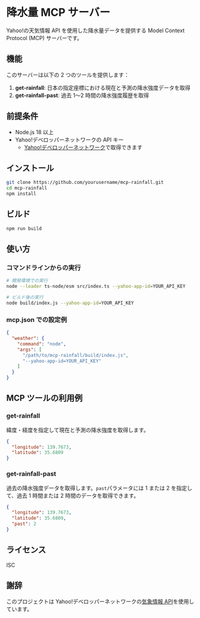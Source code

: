 # 降水量 MCP サーバー

Yahoo!の天気情報 API を使用した降水量データを提供する Model Context Protocol (MCP) サーバーです。

## 機能

このサーバーは以下の 2 つのツールを提供します：

1. **get-rainfall**: 日本の指定座標における現在と予測の降水強度データを取得
2. **get-rainfall-past**: 過去 1〜2 時間の降水強度履歴を取得

## 前提条件

- Node.js 18 以上
- Yahoo!デベロッパーネットワークの API キー
  - [Yahoo!デベロッパーネットワーク](https://developer.yahoo.co.jp/)で取得できます

## インストール

```bash
git clone https://github.com/yourusername/mcp-rainfall.git
cd mcp-rainfall
npm install
```

## ビルド

```bash
npm run build
```

## 使い方

### コマンドラインからの実行

```bash
# 開発環境での実行
node --loader ts-node/esm src/index.ts --yahoo-app-id=YOUR_API_KEY

# ビルド後の実行
node build/index.js --yahoo-app-id=YOUR_API_KEY
```

### mcp.json での設定例

```json
{
  "weather": {
    "command": "node",
    "args": [
      "/path/to/mcp-rainfall/build/index.js",
      "--yahoo-app-id=YOUR_API_KEY"
    ]
  }
}
```

## MCP ツールの利用例

### get-rainfall

緯度・経度を指定して現在と予測の降水強度を取得します。

```json
{
  "longitude": 139.7673,
  "latitude": 35.6809
}
```

### get-rainfall-past

過去の降水強度データを取得します。`past`パラメータには 1 または 2 を指定して、過去 1 時間または 2 時間のデータを取得できます。

```json
{
  "longitude": 139.7673,
  "latitude": 35.6809,
  "past": 2
}
```

## ライセンス

ISC

## 謝辞

このプロジェクトは Yahoo!デベロッパーネットワークの[気象情報 API](https://developer.yahoo.co.jp/webapi/map/openlocalplatform/v1/weather.html)を使用しています。
